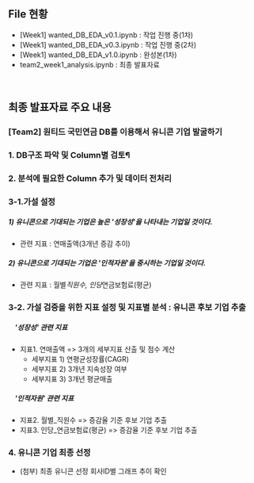 ## File 현황

- [Week1] wanted_DB_EDA_v0.1.ipynb : 작업 진행 중(1차)
- [Week1] wanted_DB_EDA_v0.3.ipynb : 작업 진행 중(2차)
- [Week1] wanted_DB_EDA_v1.0.ipynb : 완성본(1차)
- team2_week1_analysis.ipynb : 최종 발표자료

<br/>

## 최종 발표자료 주요 내용

### [Team2] 원티드 국민연금 DB를 이용해서 유니콘 기업 발굴하기

### 1. DB구조 파악 및 Column별 검토¶

### 2. 분석에 필요한 Column 추가 및 데이터 전처리

### 3-1.가설 설정

##### 1) 유니콘으로 기대되는 기업은 높은 '성장성'을 나타내는 기업일 것이다.

- 관련 지표 : 연매출액(3개년 증감 추이)

##### 2) 유니콘으로 기대되는 기업은 '인적자원'을 중시하는 기업일 것이다.

- 관련 지표 : 월별*직원수, 인당*연금보험료(평균)

### 3-2. 가설 검증을 위한 지표 설정 및 지표별 분석 : 유니콘 후보 기업 추출

##### &nbsp;&nbsp;&nbsp; '성장성' 관련 지표

- 지표1. 연매출액 => 3개의 세부지표 산출 및 점수 계산
  - 세부지표 1) 연평균성장률(CAGR)
  - 세부지표 2) 3개년 지속성장 여부
  - 세부지표 3) 3개년 평균매출

##### &nbsp;&nbsp;&nbsp; '인적자원' 관련 지표

- 지표2. 월별\_직원수 => 증감율 기준 후보 기업 추출
- 지표3. 인당\_연금보험료(평균) => 증감율 기준 후보 기업 추출

### 4. 유니콘 기업 최종 선정

- (첨부) 최종 유니콘 선정 회사ID별 그래프 추이 확인
